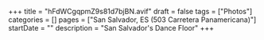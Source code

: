 +++
title = "hFdWCgqpmZ9s81d7bjBN.avif"
draft = false
tags = ["Photos"]
categories = []
pages = ["San Salvador, ES (503 Carretera Panamericana)"]
startDate = ""
description = "San Salvador's Dance Floor"
+++
